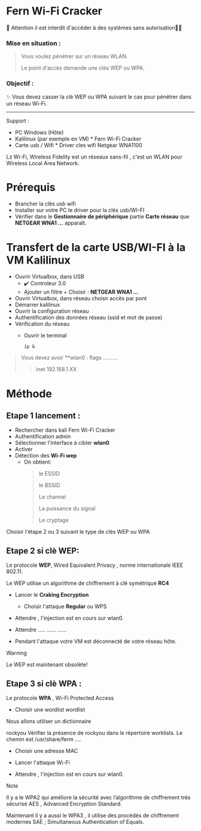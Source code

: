 #  Fern Wi-Fi Cracker

🚩 Attention il est interdit d'accéder à des systèmes sans autorisation🏴‍☠️

### Mise en situation :

> Vous voulez pénétrer sur un réseau WLAN.
> 
> Le point d'accès demande une clès WEP ou WPA.

### Objectif :

✨ Vous devez casser la clè WEP ou WPA suivant le cas pour pénétrer dans un réseau Wi-Fi. 

-----

Support :

* PC Windows (Hôte)
* Kalilinux (par exemple en VM)
      *  Fern Wi-Fi Cracker
* Carte usb / Wifi
      * Driver cles wifi  Netgear WNA1100

Lz Wi-Fi, Wireless Fidelity est un réseaux sans-fil , c'est un WLAN pour Wireless Local Area Network.

# Prérequis
* Brancher la clès usb wifi
* Installer sur votre PC le driver pour la clès usb/WI-FI
* Vérifier dans le **Gestionnaire de périphérique** partie **Carte réseau** que **NETGEAR WNA1 ...** apparaît.

# Transfert de la carte USB/WI-FI à la VM Kalilinux
* Ouvrir Virtualbox, dans USB
    * ✔️ Controleur 3.0
    * Ajouter un filtre +
        Choisir :  **NETGEAR WNA1 ...** 
* Ouvrir Virtualbox, dans réseau choisir accès par pont
* Démarrer kalilinux
* Ouvrir la configuration réseau
* Authentification des données réseau (ssid et mot de passe)
* Vérification du réseau
    * Ouvrir le terminal

          ip &
> Vous devez avoir **wlan0 : flags ..........
> 
> > inet 192.168.1.XX

  # Méthode

## Etape 1 lancement :
* Rechercher dans kali Fern Wi-Fi Cracker
* Authentification admin
* Sélectionner l'interface à cibler **wlan0**
* Activer
* Détection des **Wi-Fi wep**
    * On obtient:
        > le ESSID
        >
        > le BSSID
        >
        > Le channel
        >
        > La puissance du signal
        >
        > Le cryptage 

Choisir l'étape 2 ou 3 suivant le type de clès WEP ou WPA


## Etape 2 si clè WEP:

Le protocole **WEP**, Wired Equivalent Privacy , norme internationale IEEE 802.11.

Le WEP utilise un algorithme de chiffrement à clé symétrique **RC4**
        
            
* Lancer le **Craking Encryption**

    * Choisir l'attaque **Regular** ou WPS

* Attendre , l'injection est en cours sur wlan0.

* Attendre ..... ...... ......

* Pendant l'attaque votre VM est déconnecté de votre réseau hôte.

> [!WARNING]
> Le WEP est maintenant obsolète!


## Etape 3 si clè WPA :

Le protocole **WPA** , Wi-Fi Protected Access


* Choisir une wordlist
wordlist
 
Nous allons utiliser un dictionnaire

rockyou
Vérifier la présence de rockyou dans le répertoire worklists. Le chemin est /usr/share/ferm ....

* Choisir une adresse MAC

* Lancer l'attaque Wi-Fi
* Attendre , l'injection est en cours sur wlan0.

> [!Note]
> Il y a le WPA2 qui améliore la sécurité avec l’algorithme de chiffrement très sécurisé AES , Advanced Encryption Standard.
>
> Maintenant il y a aussi le WPA3 , il utilise des procédés de chiffrement modernes SAE ; Simultaneous Authentication of Equals.
